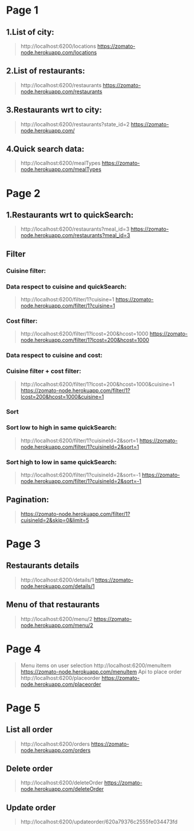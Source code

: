 # Page 1

## 1.List of city:

> http://localhost:6200/locations
> https://zomato-node.herokuapp.com/locations
## 2.List of restaurants:

> http://localhost:6200/restaurants
> https://zomato-node.herokuapp.com/restaurants
## 3.Restaurants wrt to city:

> http://localhost:6200/restaurants?state_id=2
> https://zomato-node.herokuapp.com/
## 4.Quick search data:

> http://localhost:6200/mealTypes
> https://zomato-node.herokuapp.com/mealTypes


# Page 2

## 1.Restaurants wrt to quickSearch:

> http://localhost:6200/restaurants?meal_id=3
> https://zomato-node.herokuapp.com/restaurants?meal_id=3

## Filter

### Cuisine filter:
### Data respect to cuisine and quickSearch:

> http://localhost:6200/filter/1?cuisine=1
> https://zomato-node.herokuapp.com/filter/1?cuisine=1

### Cost filter:

> http://localhost:6200/filter/1?lcost=200&hcost=1000
> https://zomato-node.herokuapp.com/filter/1?lcost=200&hcost=1000

### Data respect to cuisine and cost:

### Cuisine filter + cost filter:
> http://localhost:6200/filter/1?lcost=200&hcost=1000&cuisine=1
> https://zomato-node.herokuapp.com/filter/1?lcost=200&hcost=1000&cuisine=1

### Sort

### Sort low to high in same quickSearch:
> http://localhost:6200/filter/1?cuisineId=2&sort=1
> https://zomato-node.herokuapp.com/filter/1?cuisineId=2&sort=1
> 
### Sort high to low in same quickSearch:
> http://localhost:6200/filter/1?cuisineId=2&sort=-1
> https://zomato-node.herokuapp.com/filter/1?cuisineId=2&sort=-1
> 
## Pagination:
> https://zomato-node.herokuapp.com/filter/1?cuisineId=2&skip=0&limit=5

# Page 3
## Restaurants details
> http://localhost:6200/details/1
> https://zomato-node.herokuapp.com/details/1
## Menu of that restaurants
> http://localhost:6200/menu/2
> https://zomato-node.herokuapp.com/menu/2

# Page 4
> Menu items on user selection
> http://localhost:6200/menuItem
> https://zomato-node.herokuapp.com/menuItem
> Api to place order
> http://localhost:6200/placeorder
> https://zomato-node.herokuapp.com/placeorder

# Page 5
## List all order
> http://localhost:6200/orders 
> https://zomato-node.herokuapp.com/orders
## Delete order 
> http://localhost:6200/deleteOrder
> https://zomato-node.herokuapp.com/deleteOrder
## Update order
> http://localhost:6200/updateorder/620a79376c2555fe034473fd
